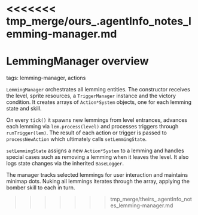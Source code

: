 <<<<<<< tmp_merge/ours_.agentInfo_notes_lemming-manager.md
=======
# LemmingManager overview

tags: lemming-manager, actions

`LemmingManager` orchestrates all lemming entities. The constructor receives the
level, sprite resources, a `TriggerManager` instance and the victory condition.
It creates arrays of `Action*System` objects, one for each lemming state and
skill.

On every `tick()` it spawns new lemmings from level entrances, advances each
lemming via `lem.process(level)` and processes triggers through
`runTrigger(lem)`. The result of each action or trigger is passed to
`processNewAction` which ultimately calls `setLemmingState`.

`setLemmingState` assigns a new `Action*System` to a lemming and handles special
cases such as removing a lemming when it leaves the level. It also logs state
changes via the inherited `BaseLogger`.

The manager tracks selected lemmings for user interaction and maintains minimap
dots. Nuking all lemmings iterates through the array, applying the bomber skill
to each in turn.

>>>>>>> tmp_merge/theirs_.agentInfo_notes_lemming-manager.md
